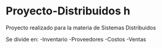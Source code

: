 # Proyecto-Distribuidos h

Proyecto realizado para la materia de Sistemas Distribuidos

Se divide en:
-Inventario
-Proveedores
-Costos
-Ventas
